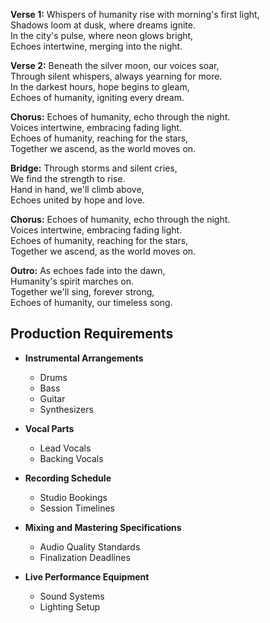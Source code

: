 **Verse 1:**
Whispers of humanity rise with morning's first light,  
Shadows loom at dusk, where dreams ignite.  
In the city's pulse, where neon glows bright,  
Echoes intertwine, merging into the night.

**Verse 2:**
Beneath the silver moon, our voices soar,  
Through silent whispers, always yearning for more.  
In the darkest hours, hope begins to gleam,  
Echoes of humanity, igniting every dream.

**Chorus:**
Echoes of humanity, echo through the night.  
Voices intertwine, embracing fading light.  
Echoes of humanity, reaching for the stars,  
Together we ascend, as the world moves on.

**Bridge:**
Through storms and silent cries,  
We find the strength to rise.  
Hand in hand, we'll climb above,  
Echoes united by hope and love.

**Chorus:**
Echoes of humanity, echo through the night.  
Voices intertwine, embracing fading light.  
Echoes of humanity, reaching for the stars,  
Together we ascend, as the world moves on.

**Outro:**
As echoes fade into the dawn,  
Humanity's spirit marches on.  
Together we'll sing, forever strong,  
Echoes of humanity, our timeless song.

## Production Requirements

- **Instrumental Arrangements**
  - Drums
  - Bass
  - Guitar
  - Synthesizers

- **Vocal Parts**
  - Lead Vocals
  - Backing Vocals

- **Recording Schedule**
  - Studio Bookings
  - Session Timelines

- **Mixing and Mastering Specifications**
  - Audio Quality Standards
  - Finalization Deadlines

- **Live Performance Equipment**
  - Sound Systems
  - Lighting Setup
```